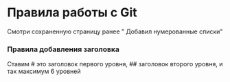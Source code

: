 # Правила работы с Git

Смотри сохраненную страницу ранее " Добавил нумерованные списки"

### Правила добавления заголовка
Ставим # это заголовок первого уровня, ## заголовок второго уровня, и так максимум 6 уровней